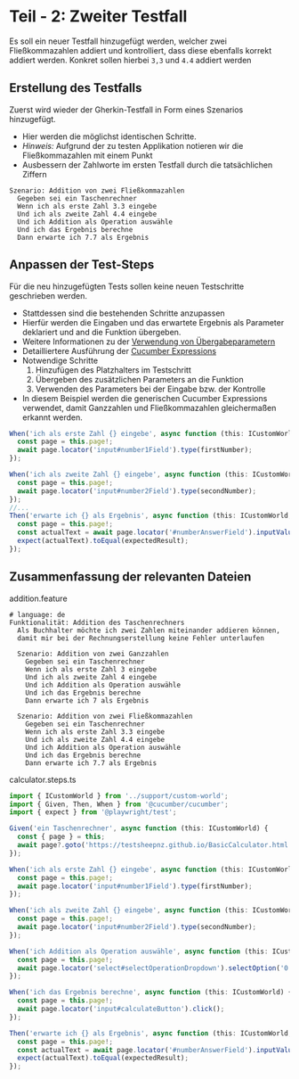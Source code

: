 # Teil - 2: Zweiter Testfall
Es soll ein neuer Testfall hinzugefügt werden, welcher zwei Fließkommazahlen addiert und kontrolliert, dass diese ebenfalls korrekt addiert werden.
Konkret sollen hierbei `3,3` und `4.4` addiert werden

## Erstellung des Testfalls
Zuerst wird wieder der Gherkin-Testfall in Form eines Szenarios hinzugefügt.
* Hier werden die möglichst identischen Schritte.
* _Hinweis:_ Aufgrund der zu testen Applikation notieren wir die Fließkommazahlen mit einem Punkt
* Ausbessern der Zahlworte im ersten Testfall durch die tatsächlichen Ziffern

````gherkin
Szenario: Addition von zwei Fließkommazahlen
  Gegeben sei ein Taschenrechner
  Wenn ich als erste Zahl 3.3 eingebe
  Und ich als zweite Zahl 4.4 eingebe
  Und ich Addition als Operation auswähle
  Und ich das Ergebnis berechne
  Dann erwarte ich 7.7 als Ergebnis
````

## Anpassen der Test-Steps
Für die neu hinzugefügten Tests sollen keine neuen Testschritte geschrieben werden.
* Stattdessen sind die bestehenden Schritte anzupassen
* Hierfür werden die Eingaben und das erwartete Ergebnis als Parameter deklariert und and die Funktion übergeben.
* Weitere Informationen zu der [Verwendung von Übergabeparametern](https://cucumber.io/docs/cucumber/step-definitions/?lang=javascript)
* Detailliertere Ausführung der [Cucumber Expressions](https://github.com/cucumber/cucumber-expressions#readme)
* Notwendige Schritte
  1. Hinzufügen des Platzhalters im Testschritt
  2. Übergeben des zusätzlichen Parameters an die Funktion
  3. Verwenden des Parameters bei der Eingabe bzw. der Kontrolle 
* In diesem Beispiel werden die generischen Cucumber Expressions verwendet, damit Ganzzahlen und Fließkommazahlen gleichermaßen erkannt werden.
````typescript
When('ich als erste Zahl {} eingebe', async function (this: ICustomWorld, firstNumber: string) {
  const page = this.page!;
  await page.locator('input#number1Field').type(firstNumber);
});

When('ich als zweite Zahl {} eingebe', async function (this: ICustomWorld, secondNumber: string) {
  const page = this.page!;
  await page.locator('input#number2Field').type(secondNumber);
});
//...
Then('erwarte ich {} als Ergebnis', async function (this: ICustomWorld, expectedResult: string) {
  const page = this.page!;
  const actualText = await page.locator('#numberAnswerField').inputValue();
  expect(actualText).toEqual(expectedResult);
});
````

## Zusammenfassung der relevanten Dateien
addition.feature
````gherkin
# language: de
Funktionalität: Addition des Taschenrechners
  Als Buchhalter möchte ich zwei Zahlen miteinander addieren können,
  damit mir bei der Rechnungserstellung keine Fehler unterlaufen

  Szenario: Addition von zwei Ganzzahlen
    Gegeben sei ein Taschenrechner
    Wenn ich als erste Zahl 3 eingebe
    Und ich als zweite Zahl 4 eingebe
    Und ich Addition als Operation auswähle
    Und ich das Ergebnis berechne
    Dann erwarte ich 7 als Ergebnis

  Szenario: Addition von zwei Fließkommazahlen
    Gegeben sei ein Taschenrechner
    Wenn ich als erste Zahl 3.3 eingebe
    Und ich als zweite Zahl 4.4 eingebe
    Und ich Addition als Operation auswähle
    Und ich das Ergebnis berechne
    Dann erwarte ich 7.7 als Ergebnis
````

calculator.steps.ts
````typescript
import { ICustomWorld } from '../support/custom-world';
import { Given, Then, When } from '@cucumber/cucumber';
import { expect } from '@playwright/test';

Given('ein Taschenrechner', async function (this: ICustomWorld) {
  const { page } = this;
  await page?.goto('https://testsheepnz.github.io/BasicCalculator.html');
});

When('ich als erste Zahl {} eingebe', async function (this: ICustomWorld, firstNumber: string) {
  const page = this.page!;
  await page.locator('input#number1Field').type(firstNumber);
});

When('ich als zweite Zahl {} eingebe', async function (this: ICustomWorld, secondNumber: string) {
  const page = this.page!;
  await page.locator('input#number2Field').type(secondNumber);
});

When('ich Addition als Operation auswähle', async function (this: ICustomWorld) {
  const page = this.page!;
  await page.locator('select#selectOperationDropdown').selectOption('0');
});

When('ich das Ergebnis berechne', async function (this: ICustomWorld) {
  const page = this.page!;
  await page.locator('input#calculateButton').click();
});

Then('erwarte ich {} als Ergebnis', async function (this: ICustomWorld, expectedResult: string) {
  const page = this.page!;
  const actualText = await page.locator('#numberAnswerField').inputValue();
  expect(actualText).toEqual(expectedResult);
});
````